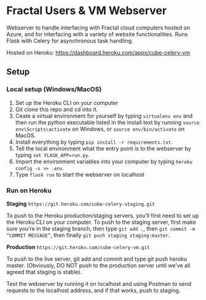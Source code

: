 # Fractal Users & VM Webserver

Webserver to handle interfacing with Fractal cloud computers hosted on Azure, and for interfacing with a variety of website functionalities. Runs Flask with Celery for asynchronous task handling.

Hosted on Heroku: https://dashboard.heroku.com/apps/cube-celery-vm

## Setup
### Local setup (Windows/MacOS)
1. Set up the Heroku CLI on your computer
2. Git clone this repo and cd into it.
3. Ceate a virtual environment for yourself by typing `virtualenv env` and then run the python executable listed in the install text by running `source env\Scripts\activate` on Windows, or `source env/bin/activate` on MacOS.
4. Install everything by typing `pip install -r requirements.txt`. 
5. Tell the local environment what the entry point is to the webserver by typing `set FLASK_APP=run.py`. 
6. Import the environment variables into your computer by typing `heroku config -s >> .env`. 
7. Type `flask run` to start the webserver on localhost

### Run on Heroku
**Staging**
`https://git.heroku.com/cube-celery-staging.git`

To push to the Heroku production/staging servers, you’ll first need to set up the Heroku CLI on your computer. To push to the staging server, first make sure you’re in the staging branch, then type `git add .`, then `git commit -m “COMMIT MESSAGE”`, then finally `git push staging staging:master`.

**Production**
`https://git.heroku.com/cube-celery-vm.git`

To push to the live server, git add and commit and type git push heroku master. (Obviously, DO NOT push to the production server until we’ve all agreed that staging is stable). 

Test the webserver by running it on localhost and using Postman to send requests to the localhost address, and if that works, push to staging.
